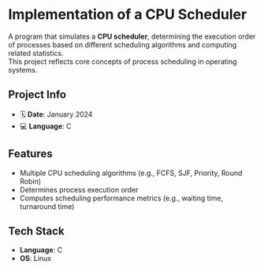 # Implementation of a CPU Scheduler

A program that simulates a **CPU scheduler**, determining the execution order of processes based on different scheduling algorithms and computing related statistics.  
This project reflects core concepts of process scheduling in operating systems.

## Project Info
- 🗓 **Date**: January 2024  
- 💻 **Language**: C  

## Features
- Multiple CPU scheduling algorithms (e.g., FCFS, SJF, Priority, Round Robin)  
- Determines process execution order  
- Computes scheduling performance metrics (e.g., waiting time, turnaround time)  

## Tech Stack
- **Language**: C  
- **OS**: Linux  
